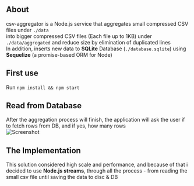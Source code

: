 ## About
csv-aggregator is a Node.js service that aggregates small compressed CSV files under `./data` </br>
into bigger compressed CSV files (Each file up to 1KB) under `./data/aggregated`
and reduce size by elimination of duplicated lines  </br>
In addition, inserts new data to **SQLite** Database (`./database.sqlite`) using **Sequelize** (a promise-based ORM for Node) 

## First use
Run `npm install && npm start`

## Read from Database
After the aggregation process will finish, the application will ask the user if to fetch rows from DB, and if yes, how many rows  </br>
![Screenshot](src/assets/error-screenshot.png)

## The Implementation
This solution considered high scale and performance, and because of that i decided to use
**Node.js streams**, through all the process - from reading the small csv file until saving the data to disc & DB

